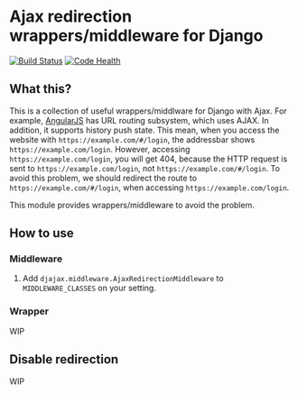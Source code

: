 # Ajax redirection wrappers/middleware for Django

[![Build Status](https://travis-ci.org/hysoftware/django-ajax-redirection.svg)](https://travis-ci.org/hysoftware/django-ajax-redirection)
[![Code Health](https://landscape.io/github/hysoftware/django-ajax-redirection/master/landscape.svg?style=flat)](https://landscape.io/github/hysoftware/django-ajax-redirection/master)

## What this?
This is a collection of useful wrappers/middlware for Django with Ajax.
For example, [AngularJS](https://angularjs.org/) has URL routing subsystem,
which uses AJAX. In addition, it supports history push state. This mean, when
you access the website with ```https://example.com/#/login```, the addressbar
shows ```https://example.com/login```. However, accessing
```https://example.com/login```, you will get 404, because the HTTP request
is sent to ```https://example.com/login```, not ```https://example.com/#/login```.
To avoid this problem, we should redirect the route to
```https://example.com/#/login```, when accessing ```https://example.com/login```.

This module provides wrappers/middleware to avoid the problem.

## How to use
### Middleware
1. Add ```djajax.middleware.AjaxRedirectionMiddleware``` to ```MIDDLEWARE_CLASSES```
on your setting.

### Wrapper
WIP

## Disable redirection
WIP
